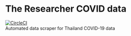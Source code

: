 # The Researcher COVID data
[![CircleCI](https://circleci.com/gh/porames/the-researcher-covid-data/tree/master.svg?style=svg)](https://circleci.com/gh/porames/the-researcher-covid-data/tree/master)  
Automated data scraper for Thailand COVID-19 data  
